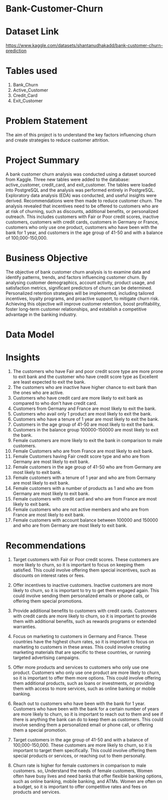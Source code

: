 # Bank-Customer-Churn

# **Dataset Link**
https://www.kaggle.com/datasets/shantanudhakadd/bank-customer-churn-prediction

# **Tables used**
1. Bank_Churn
2. Active_Customer
3. Credit_Card
4. Exit_Customer

# **Problem Statement**
The aim of this project is to understand the key factors influencing churn and create strategies to reduce customer attrition.

# **Project Summary**
A bank customer churn analysis was conducted using a dataset sourced from Kaggle. Three new tables were added to the database: active_customer, credit_card, and exit_customer. The tables were loaded into PostgreSQL and the analysis was performed entirely in PostgreSQL. Exploratory data analysis (EDA) was conducted, and useful insights were derived. Recommendations were then made to reduce customer churn. The analysis revealed that incentives need to be offered to customers who are at risk of churning, such as discounts, additional benefits, or personalized outreach. This includes customers with Fair or Poor credit scores, inactive customers, customers with credit cards, customers in Germany or France, customers who only use one product, customers who have been with the bank for 1 year, and customers in the age group of 41-50 and with a balance of 100,000-150,000.

# **Business Objective**
The objective of bank customer churn analysis is to examine data and identify patterns, trends, and factors influencing customer churn. By analysing customer demographics, account activity, product usage, and satisfaction metrics, significant predictors of churn can be determined. Personalized retention strategies will be implemented, including tailored incentives, loyalty programs, and proactive support, to mitigate churn risk. Achieving this objective will improve customer retention, boost profitability, foster long-term customer relationships, and establish a competitive advantage in the banking industry.

# **Data Model**


# **Insights**
1.  The customers who have Fair and poor credit score type are more prone to exit bank and 
    the customer who have credit score type as Excellent are least expected to exit the bank.
2.  The customers who are inactive have higher chance to exit bank than the ones who are active.
3.  Customers who have credit card are more likely to exit bank as compared to who don't have credit card.
4.  Customers from Germany and France are most likely to exit the bank.
5.  Customers who avail only 1 product are most likely to exit the bank.
6.  Customers who have a tenure of 1 year are most likely to exit the bank.
7.  Customers in the age group of 41-50 are most likely to exit the bank.
8.  Customers in the balance group 100000-150000 are most likely to exit the bank.
9.  Female customers are more likely to exit the bank in comparison to male customers.
10. Female Customers who are from France are most likely to exit bank.
11. Female Customers having Fair credit score type and who are from Germany are most likely to exit bank.
12. Female customers in the age group of 41-50 who are from Germany are most likely to exit bank.
13. Female customers with a tenure of 1 year and who are from Germany are most likely to exit bank.
14. Female customers with a number of products as 1 and who are from Germany are most likely to exit bank.
15. Female customers with credit card and who are from France are most likely to exit bank.
16. Female customers who are not active members and who are from France are most likely to exit bank.
17. Female customers with account balance between 100000 and 150000 and who are from Germany are most likely to exit bank.

# **Recommendations**
1. Target customers with Fair or Poor credit scores. These customers are more likely to churn, so it is important to focus on keeping them satisfied. This could involve offering them special incentives, such as discounts on interest rates or fees.

2. Offer incentives to inactive customers. Inactive customers are more likely to churn, so it is important to try to get them engaged again. This could involve sending them personalized emails or phone calls, or offering them special promotions.

3. Provide additional benefits to customers with credit cards. Customers with credit cards are more likely to churn, so it is important to provide them with additional benefits, such as rewards programs or extended warranties.

4. Focus on marketing to customers in Germany and France. These countries have the highest churn rates, so it is important to focus on marketing to customers in these areas. This could involve creating marketing materials that are specific to these countries, or running targeted advertising campaigns.

5. Offer more products and services to customers who only use one product. Customers who only use one product are more likely to churn, so it is important to offer them more options. This could involve offering them additional products, such as loans or investments, or providing them with access to more services, such as online banking or mobile banking.

6. Reach out to customers who have been with the bank for 1 year. Customers who have been with the bank for a certain number of years are more likely to churn, so it is important to reach out to them and see if there is anything the bank can do to keep them as customers. This could involve sending them a personalized email or phone call, or offering them a special promotion.

7. Target customers in the age group of 41-50 and with a balance of 100,000-150,000. These customers are more likely to churn, so it is important to target them specifically. This could involve offering them special products or services, or reaching out to them personally.

8. Churn rate is higher for female customers in comparison to male customers. so, Understand the needs of female customers, Women often have busy lives and need banks that offer flexible banking options, such as online banking, mobile banking, and ATMs. Women are often on a budget, so it is important to offer competitive rates and fees on products and services.

